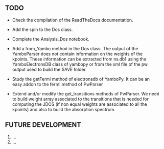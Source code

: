 
TODO
----

- Check the compilation of the ReadTheDocs documentation.

- Add the spin to the Dos class.

- Complete the Analysis_Dos notebook.

- Add a from_Yambo method in the Dos class. The output of the YamboParser does not contain
  information on the weights of the kpoints. These information can be extracted from ns.db1
  using the YamboElectronsDB class of yambopy or from the xml file of the pw output used to
  build the SAVE folder.

- Study the getFermi method of electronsdb of YamboPy. It can be an easy addon to the fermi method of PwParser

- Extend and/or modify the get_transitions methods of PwParser. We need to build weight array associated to the transitions
  that is needed for computing the JDOS (if non equal weights are associated to all the kpoints) and also to build the
  absorption spectrum.

FUTURE DEVELOPMENT
------------------

  1. ...
  2. ...
